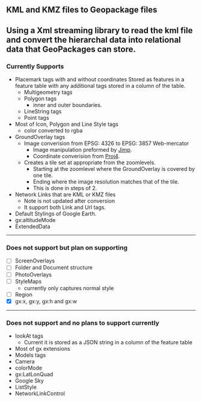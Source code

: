 ## KML and KMZ files to Geopackage files

Using a Xml streaming library to read the kml file and convert the hierarchal data into relational data that GeoPackages can store.
---
### Currently Supports
- Placemark tags with and without coordinates
  Stored as features in a feature table with any additional tags stored in a column of the table.
  - Multigeometry tags
  - Polygon tags
    - inner and outer boundaries.
  - LineString tags
  - Point tags
- Most of Icon, Polygon and Line Style tags
  - color converted to rgba
- GroundOverlay tags
  - Image converision from EPSG: 4326 to EPSG: 3857 Web-mercator
    - Image manipulation preformed by [Jimp](https://github.com/oliver-moran/jimp).
    - Coordinate converision from [Proj4](https://github.com/proj4js/proj4js).
  - Creates a tile set at appropriate from the zoomlevels.
    - Starting at the zoomlevel where the GroundOverlay is covered by one tile.
    - Ending where the image resolution matches that of the tile. 
    - This is done in steps of 2.
- Network Links that are KML or KMZ files
  - Note is not updated after conversion 
  - It support both Link and Url tags.
- Default Stylings of Google Earth.
- gx:altitudeMode
- ExtendedData
---
### Does not support but plan on supporting
- [ ] ScreenOverlays
- [ ] Folder and Document structure 
- [ ] PhotoOverlays
- [ ] StyleMaps
  - currently only captures normal style
- [ ] Region
- [x] gx:x, gx:y, gx:h and gx:w

---
### Does not support and no plans to support currently
- lookAt tags
  - Current it is stored as a JSON string in a column of the feature table
- Most of gx extensions
- Models tags
- Camera
- colorMode
- gx:LatLonQuad
- Google Sky
- ListStyle
- NetworkLinkControl
